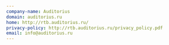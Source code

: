 ```yaml
---
company-name: Auditorius
domain: auditorius.ru
home: http://rtb.auditorius.ru/
privacy-policy: http://rtb.auditorius.ru/privacy_policy.pdf
email: info@auditorius.ru
---
```




